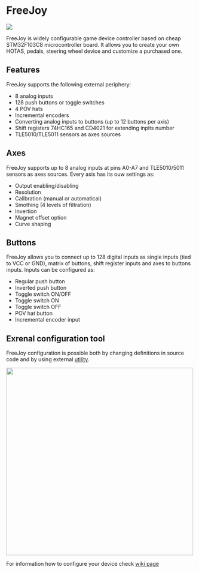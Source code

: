 # FreeJoy

<img src="https://d.radikal.ru/d10/2002/9e/660f8758e3d8.png">

FreeJoy is widely configurable game device controller based on cheap STM32F103C8 microcontroller board. It allows you to create your own HOTAS, pedals, steering wheel device and customize a purchased one.

## Features
FreeJoy supports the following external periphery:

* 8 analog inputs
* 128 push buttons or toggle switches
* 4 POV hats
* Incremental encoders
* Converting analog inputs to buttons (up to 12 buttons per axis)
* Shift registers 74HC165 and CD4021 for extending inpits number
* TLE5010/TLE5011 sensors as axes sources

## Axes
FreeJoy supports up to 8 analog inputs at pins A0-A7 and TLE5010/5011 sensors as axes sources. Every axis has its ouw settings as:

* Output enabling/disabling
* Resolution
* Calibration (manual or automatical)
* Smothing (4 levels of filtration)
* Invertion
* Magnet offset option
* Curve shaping

## Buttons
FreeJoy allows you to connect up to 128 digital inputs as single inputs (tied to VCC or GND), matrix of buttons, shift register inputs and axes to buttons inputs. Inputs can be configured as:

* Regular push button
* Inverted push button
* Toggle switch ON/OFF
* Toggle switch ON
* Toggle switch OFF
* POV hat button
* Incremental encoder input

## Exrenal configuration tool 
FreeJoy configuration is possible both by changing definitions in source code and by using external [utility](https://github.com/vostrenkov/FreeJoyConfigurator).

<img src="https://b.radikal.ru/b12/2001/56/821d02d9e447.png" width="500"/>

For information how to configure your device check [wiki page](https://github.com/vostrenkov/FreeJoy/wiki)
